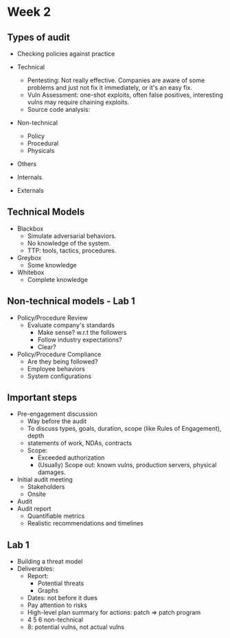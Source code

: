 # Week 2

## Types of audit

- Checking policies against practice

- Technical
    - Pentesting: Not really effective. Companies are aware of some problems and just not fix it immediately, or it's an easy fix.
    - Vuln Assessment: one-shot exploits, often false positives, interesting vulns may require chaining exploits.
    - Source code analysis:  
- Non-technical
    - Policy
    - Procedural
    - Physicals
- Others

- Internals
- Externals

## Technical Models

- Blackbox
    - Simulate adversarial behaviors.
    - No knowledge of the system.
    - TTP: tools, tactics, procedures.
- Greybox
    - Some knowledge
- Whitebox
    - Complete knowledge

## Non-technical models - Lab 1

- Policy/Procedure Review
    - Evaluate company's standards
        - Make sense? w.r.t the followers
        - Follow industry expectations?
        - Clear?
- Policy/Procedure Compliance
    - Are they being followed?
    - Employee behaviors
    - System configurations

## Important steps

- Pre-engagement discussion
    - Way before the audit
    - To discuss types, goals, duration, scope (like Rules of Engagement), depth
    - statements of work, NDAs, contracts
    - Scope:
        - Exceeded authorization
        - (Usually) Scope out: known vulns, production servers, physical damages.
- Initial audit meeting
    - Stakeholders
    - Onsite
- Audit
- Audit report
    - Quantifiable metrics
    - Realistic recommendations and timelines

## Lab 1

- Building a threat model
- Deliverables:
    - Report:
        - Potential threats
        - Graphs
    - Dates: not before it dues
    - Pay attention to risks
    - High-level plan summary for actions: patch => patch program
    - 4 5 6 non-technical
    - 8: potential vulns, not actual vulns